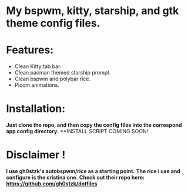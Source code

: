 # My bspwm, kitty, starship, and gtk theme config files.

# Features:
- Clean Kitty tab bar.
- Clean pacman themed starship prompt.
- Clean bspwm and polybar rice.
- Picom animations.

# Installation:

**Just clone the repo, and then copy the config files into the correspond app config directory.**
**INSTALL SCRIPT COMING SOON!

# Disclaimer !
**I use gh0stzk's autobspwm/rice as a starting point.**
**The rice i use and configure is the cristina one.**
**Check out their repo here: https://github.com/gh0stzk/dotfiles**
